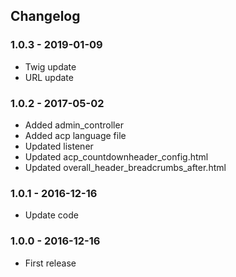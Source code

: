 ## Changelog

### 1.0.3 - 2019-01-09

- Twig update
- URL update

### 1.0.2 - 2017-05-02

- Added admin_controller
- Added acp language file
- Updated listener
- Updated acp_countdownheader_config.html
- Updated overall_header_breadcrumbs_after.html

### 1.0.1 - 2016-12-16

- Update code

### 1.0.0 - 2016-12-16

- First release
